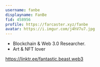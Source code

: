 ```yaml
---
username: fanbe
displayname: FanBe
fid: 458956
profile: https://farcaster.xyz/fanbe
avatar: https://i.imgur.com/j4hV7u7.jpg
---
```


- Blockchain & Web 3.0 Researcher.
- Art & NFT lover

https://linktr.ee/fantastic.beast.web3
